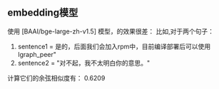 


## embedding模型

使用 [BAAI/bge-large-zh-v1.5] 模型，的效果很差：
比如,对于两个句子：
1. sentence1 = 是的，后面我们会加入rpm中，目前编译部署后可以使用lgraph_peer"
2. sentence2 = "对不起，我不太明白你的意思。"

计算它们的余弦相似度有： 0.6209
